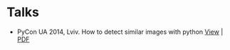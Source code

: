 Talks
=====

- PyCon UA 2014, Lviv. How to detect similar images with python [View](http://ventura.github.io/talks/pyconua2014/html/) | [PDF](./raw/master/pyconua2014/talk.pdf)
